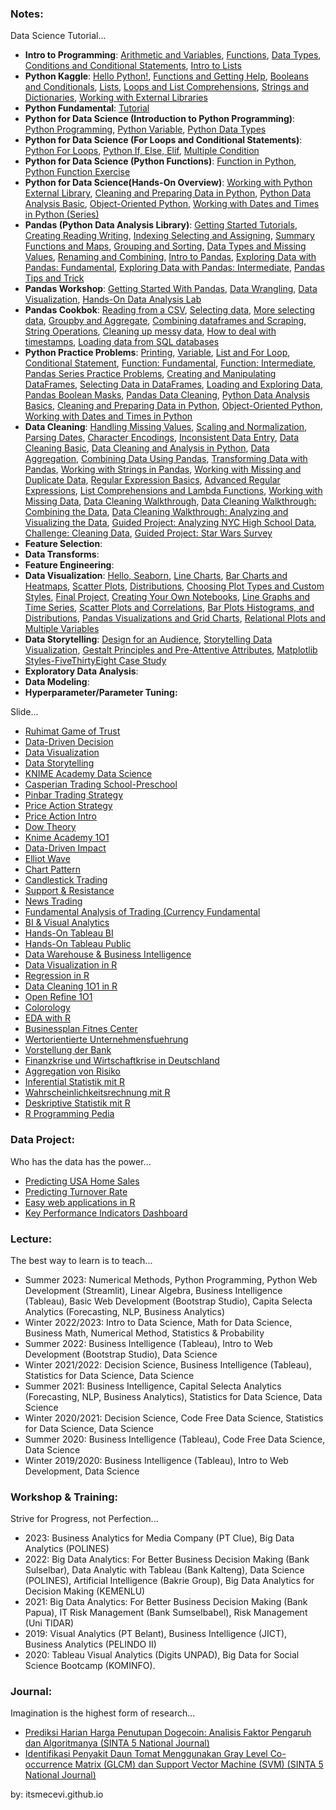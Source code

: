 ### Notes:
Data Science Tutorial...

* **Intro to Programming**: [Arithmetic and Variables](https://colab.research.google.com/drive/1goYkfMay2Eez9pvgsVTO5uTUDKV-ys9X?usp=sharing), [Functions](https://colab.research.google.com/drive/1ksPrNI4dNLf9IJ8CndJk9V49sW8pboEP?usp=sharing), [Data Types](https://colab.research.google.com/drive/1v1QKVXUUmFcagDDQp-JISwvmt8bbv709?usp=sharing), [Conditions and Conditional Statements](https://colab.research.google.com/drive/1c8lLrflPAmljsU12R3KGLMSdZ_Jvyjnw?usp=sharing), [Intro to Lists](https://colab.research.google.com/drive/1eQv4h1vpQBUeU8Ao530JUqSX5scQ3geM?usp=sharing)
* **Python Kaggle**: [Hello Python!](), [Functions and Getting Help](), [Booleans and Conditionals](), [Lists](), [Loops and List Comprehensions](), [Strings and Dictionaries](), [Working with External Libraries]()
* **Python Fundamental**: [Tutorial](https://colab.research.google.com/drive/1Il9BhnPeZZKzXGsLwPVM00O7SK4S7VR1?usp=sharing)
* **Python for Data Science (Introduction to Python Programming)**: [Python Programming](https://colab.research.google.com/drive/1hOYPrZd68cZexgFeErQikRuN3ALrjUZC?usp=sharing), [Python Variable](https://colab.research.google.com/drive/1lQ_W-QGulH4OP2HcaLq_APDGx_GRaBVj?usp=sharing), [Python Data Types](https://colab.research.google.com/drive/1i7pp1NUzsXK-MxXu8axPvqJFdXCjuMgQ?usp=sharing)
* **Python for Data Science (For Loops and Conditional Statements)**: [Python For Loops](https://colab.research.google.com/drive/1qSobt8x90CpZTZDQlmyQSKsR7QjicrHE?usp=sharing), [Python If, Else, Elif](https://colab.research.google.com/drive/12imcVU5SFQLRpw1WUJ0LagKakPSiLTuR?usp=sharing), [Multiple Condition](https://colab.research.google.com/drive/1dzFjiJRoZ1os9ON9CKkLCyoYcguK9G-z?usp=sharing)
* **Python for Data Science (Python Functions)**: [Function in Python](https://colab.research.google.com/drive/1KihiHixC_-rc5Z2Dj494CIngakrUDuyo?usp=sharing), [Python Function Exercise](https://colab.research.google.com/drive/17YnTgstlGOBPGs8ZWxNhI16B9ki1yshR?usp=sharing)
* **Python for Data Science(Hands-On Overview)**: [Working with Python External Library](https://colab.research.google.com/drive/1ooWhlDgFSgGGQqh0C4ECuKqeGEOqJEYX?usp=sharing), [Cleaning and Preparing Data in Python](), [Python Data Analysis Basic](), [Object-Oriented Python](), [Working with Dates and Times in Python (Series)]()
* **Pandas (Python Data Analysis Library)**: [Getting Started Tutorials](https://colab.research.google.com/drive/1ZFa7cWkBIFJcwxy3IXPCn0oZSrqMcug7?usp=sharing), [Creating Reading Writing](https://colab.research.google.com/drive/1LzOLMrhxvjE5Gid4XUHxwsHQjLGBN5uX?usp=sharing), [Indexing Selecting and Assigning](https://colab.research.google.com/drive/1XJY65H0eExN6fsMKVyx98w0VH7djEv82?usp=sharing), [Summary Functions and Maps](https://colab.research.google.com/drive/11T9TVH8uz0QGFsbvZGSnloOAtxiegODB?usp=sharing), [Grouping and Sorting](https://colab.research.google.com/drive/1ny6YxWp05XwdMumzVnmSR-gsWHmp3Hkg?usp=sharing), [Data Types and Missing Values](https://colab.research.google.com/drive/1xHBfBi35TVmLhOL7b8j-nNPbAuKR6xlG?usp=sharing), [Renaming and Combining](https://colab.research.google.com/drive/1W_PWqUKJKz2EWbJaXLomqxs94tDJJF42?usp=sharing), [Intro to Pandas](https://colab.research.google.com/drive/1EQ03F658-e4tNRpIP1kuzwFmGmB7nAKU?usp=sharing), [Exploring Data with Pandas: Fundamental](https://colab.research.google.com/drive/1UG4hrFMTANavDSO70ITmcnWlx_QfxIRf?usp=sharing), [Exploring Data with Pandas: Intermediate](https://colab.research.google.com/drive/1FTexpwSNiF15TgzGdFPAtfu92eSG5EaB?usp=sharing), [Pandas Tips and Trick](https://colab.research.google.com/drive/185CpY6RWWtTjgqLqIt_BkQJuGVDbtVNJ?usp=sharing)
* **Pandas Workshop**: [Getting Started With Pandas](https://colab.research.google.com/drive/1R6pYGS3F9tGiXvswb5aHfNWOH0zeiLU3?usp=sharing), [Data Wrangling](), [Data Visualization](), [Hands-On Data Analysis Lab]()
* **Pandas Cookbok**: [Reading from a CSV](), [Selecting data](), [More selecting data](), [Groupby and Aggregate](), [Combining dataframes and Scraping](), [String Operations](), [Cleaning up messy data](), [How to deal with timestamps](), [Loading data from SQL databases]()
* **Python Practice Problems**: [Printing](https://colab.research.google.com/drive/1Og23ZVUyoGdVNXBtK8S4fUd_UIQJPBuS?usp=sharing), [Variable](https://colab.research.google.com/drive/19c2kDdRm3uDdTIgd_ikUn-SWeMlLMljx?usp=sharing), [List and For Loop](https://colab.research.google.com/drive/1pmkjtlFHO1qAsN4wwCozswOpr5VNMkRB?usp=sharing), [Conditional Statement](https://colab.research.google.com/drive/1e-Fj80HKSfLEAvJ5AawupN2n7HthuNvl?usp=sharing), [Function: Fundamental](https://colab.research.google.com/drive/1aih_ahBzDH0WQG_kOi0rlNwCciRvHZEZ?usp=sharing), [Function: Intermediate](https://colab.research.google.com/drive/114-pVXhr1mnBTZNR3HHKTOx2H0tdsGna?usp=sharing), [Pandas Series Practice Problems](https://colab.research.google.com/drive/1qtY-rz7FahGeTZDY2AHCcQKaauXZyQ4j?usp=sharing), [Creating and Manipulating DataFrames](), [Selecting Data in DataFrames](), [Loading and Exploring Data](), [Pandas Boolean Masks](), [Pandas Data Cleaning](), [Python Data Analysis Basics](), [Cleaning and Preparing Data in Python](), [Object-Oriented Python](), [Working with Dates and Times in Python]()
* **Data Cleaning**: [Handling Missing Values](), [Scaling and Normalization](), [Parsing Dates](), [Character Encodings](), [Inconsistent Data Entry](), [Data Cleaning Basic](), [Data Cleaning and Analysis in Python](), [Data Aggregation](), [Combining Data Using Pandas](), [Transforming Data with Pandas](), [Working with Strings in Pandas](), [Working with Missing and Duplicate Data](), [Regular Expression Basics](), [Advanced Regular Expressions](), [List Comprehensions and Lambda Functions](), [Working with Missing Data](), [Data Cleaning Walkthrough](), [Data Cleaning Walkthrough: Combining the Data](), [Data Cleaning Walkthrough: Analyzing and Visualizing the Data](), [Guided Project: Analyzing NYC High School Data](), [Challenge: Cleaning Data](), [Guided Project: Star Wars Survey]()
* **Feature Selection**:
* **Data Transforms**:
* **Feature Engineering**:
* **Data Visualization**: [Hello, Seaborn](), [Line Charts](), [Bar Charts and Heatmaps](), [Scatter Plots](), [Distributions](), [Choosing Plot Types and Custom Styles](), [Final Project](), [Creating Your Own Notebooks](), [Line Graphs and Time Series](), [Scatter Plots and Correlations](), [Bar Plots Histograms, and Distributions](), [Pandas Visualizations and Grid Charts](), [Relational Plots and Multiple Variables]()
* **Data Storytelling**: [Design for an Audience](), [Storytelling Data Visualization](), [Gestalt Principles and Pre-Attentive Attributes](), [Matplotlib Styles-FiveThirtyEight Case Study]()
* **Exploratory Data Analysis**:
* **Data Modeling**: 
* **Hyperparameter/Parameter Tuning:**

Slide...

* [Ruhimat Game of Trust](https://github.com/itsmecevi/sbg-ruhimat/blob/main/sbg-final-new.pdf)
* [Data-Driven Decision](https://www.canva.com/design/DAFTrCyOrW4/wOtENOok5bttN6LHzujNcw/view?utm_content=DAFTrCyOrW4&utm_campaign=designshare&utm_medium=link&utm_source=publishsharelink)
* [Data Visualization](https://itsmecevi.github.io/data-visualization/)
* [Data Storytelling](https://itsmecevi.github.io/data-storytelling/)
* [KNIME Academy Data Science](https://itsmecevi.github.io/knime-academy-datascience/)
* [Casperian Trading School-Preschool](https://www.canva.com/design/DAEDnNWpgwQ/QqajLWs5NaMaI4d28M7iAg/view?utm_content=DAEDnNWpgwQ&utm_campaign=designshare&utm_medium=link&utm_source=publishsharelink)
* [Pinbar Trading Strategy](https://itsmecevi.github.io/pinbar-trading/)
* [Price Action Strategy](https://itsmecevi.github.io/price-action-strategy/)
* [Price Action Intro](https://itsmecevi.github.io/price-action-intro/)
* [Dow Theory](https://itsmecevi.github.io/dow-theory/)
* [Knime Academy 1O1](https://itsmecevi.github.io/knime-academy-101/)
* [Data-Driven Impact](https://www.canva.com/design/DAECRX1XUqM/YTKBGJUGmpKLscGY8Nr9zw/view?utm_content=DAECRX1XUqM&utm_campaign=designshare&utm_medium=link&utm_source=publishsharelink)
* [Elliot Wave](https://itsmecevi.github.io/elliot-wave/)
* [Chart Pattern](https://itsmecevi.github.io/chart-pattern/)
* [Candlestick Trading](https://itsmecevi.github.io/candlestick-trading/)
* [Support & Resistance](https://itsmecevi.github.io/sr-trading/)
* [News Trading](https://itsmecevi.github.io/news-trading/)
* [Fundamental Analysis of Trading (Currency Fundamental](https://itsmecevi.github.io/currency-fundamental/)
* [BI & Visual Analytics](https://itsmecevi.github.io/bi-visual-overview/)
* [Hands-On Tableau BI](https://docs.google.com/presentation/d/1a1-lRjjwSYBv4IUw5aLWeRr7x9JESrR8qkHR-Ug1u_4/edit?usp=sharing)
* [Hands-On Tableau Public](https://itsmecevi.github.io/Tableau-Public/)
* [Data Warehouse & Business Intelligence](https://itsmecevi.github.io/dwbi/)
* [Data Visualization in R](https://itsmecevi.github.io/dataviz/)
* [Regression in R](https://itsmecevi.github.io/regression/)
* [Data Cleaning 1O1 in R](https://itsmecevi.github.io/data-cleaning-101/)
* [Open Refine 1O1](https://itsmecevi.github.io/openrefine/#)
* [Colorology](https://itsmecevi.github.io/colorology/)
* [EDA with R](https://itsmecevi.github.io/eda/)
* [Businessplan Fitnes Center](https://itsmecevi.github.io/businessplan-fitnes-center/)
* [Wertorientierte Unternehmensfuehrung](https://itsmecevi.github.io/wertorientierte-unternehmensf-hrung/)
* [Vorstellung der Bank](https://itsmecevi.github.io/finanzkrise/)
* [Finanzkrise und Wirtschaftkrise in Deutschland](https://itsmecevi.github.io/finanzkrise/)
* [Aggregation von Risiko](https://itsmecevi.github.io/aggregation-risiko/)
* [Inferential Statistik mit R](https://itsmecevi.github.io/insta/)
* [Wahrscheinlichkeitsrechnung mit R](https://itsmecevi.github.io/wkr/)
* [Deskriptive Statistik mit R](https://itsmecevi.github.io/desta/)
* [R Programming Pedia](https://r-pedia.gitbook.io/cevi/)


### Data Project:
Who has the data has the power...

* [Predicting USA Home Sales](https://itsmecevi.github.io/usa-home-sales/)
* [Predicting Turnover Rate](https://itsmecevi.github.io/hr-turnover-rate/)
* [Easy web applications in R](https://itsmecevi.github.io/r-shiny-app/)
* [Key Performance Indicators Dashboard](https://itsmecevi.github.io/dataviz-kpi/)

### Lecture:
The best way to learn is to teach...

* Summer 2023: Numerical Methods, Python Programming, Python Web Development (Streamlit), Linear Algebra, Business Intelligence (Tableau), Basic Web Development (Bootstrap Studio), Capita Selecta Analytics (Forecasting, NLP, Business Analytics) 
* Winter 2022/2023: Intro to Data Science, Math for Data Science, Business Math, Numerical Method, Statistics & Probability
* Summer 2022: Business Intelligence (Tableau), Intro to Web Development (Bootstrap Studio), Data Science
* Winter 2021/2022: Decision Science, Business Intelligence (Tableau), Statistics for Data Science, Data Science
* Summer 2021: Business Intelligence, Capital Selecta Analytics (Forecasting, NLP, Business Analytics), Statistics for Data Science, Data Science
* Winter 2020/2021: Decision Science, Code Free Data Science, Statistics for Data Science, Data Science
* Summer 2020: Business Intelligence (Tableau), Code Free Data Science, Data Science
* Winter 2019/2020: Business Intelligence (Tableau), Intro to Web Development, Data Science

### Workshop & Training:
Strive for Progress, not Perfection...

* 2023: Business Analytics for Media Company (PT Clue), Big Data Analytics (POLINES)
* 2022: Big Data Analytics: For Better Business Decision Making (Bank Sulselbar), Data Analytic with Tableau (Bank Kalteng), Data Science (POLINES), Artificial Intelligence (Bakrie Group), Big Data Analytics for Decision Making (KEMENLU)
* 2021: Big Data Analytics: For Better Business Decision Making (Bank Papua), IT Risk Management (Bank Sumselbabel), Risk Management (Uni TIDAR)
* 2019: Visual Analytics (PT Belant), Business Intelligence (JICT), Business Analytics (PELINDO II)
* 2020: Tableau Visual Analytics (Digits UNPAD), Big Data for Social Science Bootcamp (KOMINFO).




### Journal:
Imagination is the highest form of research...

* [Prediksi Harian Harga Penutupan Dogecoin: Analisis Faktor Pengaruh dan Algoritmanya (SINTA 5 National Journal)](https://journal.ubpkarawang.ac.id/index.php/TeknikInformatikaSistemInfor/article/view/4423)
* [Identifikasi Penyakit Daun Tomat Menggunakan Gray Level Co-occurrence Matrix (GLCM) dan Support Vector Machine (SVM) (SINTA 5 National Journal)](https://journal.ubpkarawang.ac.id/index.php/TeknikInformatikaSistemInfor/article/view/3578)

by: itsmecevi.github.io


